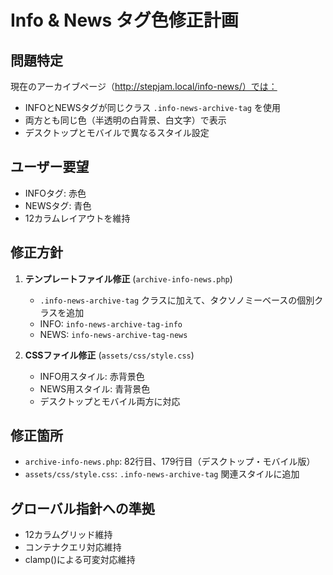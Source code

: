 # Info & News タグ色修正計画

## 問題特定
現在のアーカイブページ（http://stepjam.local/info-news/）では：
- INFOとNEWSタグが同じクラス `.info-news-archive-tag` を使用
- 両方とも同じ色（半透明の白背景、白文字）で表示
- デスクトップとモバイルで異なるスタイル設定

## ユーザー要望
- INFOタグ: 赤色
- NEWSタグ: 青色
- 12カラムレイアウトを維持

## 修正方針
1. **テンプレートファイル修正** (`archive-info-news.php`)
   - `.info-news-archive-tag` クラスに加えて、タクソノミーベースの個別クラスを追加
   - INFO: `info-news-archive-tag-info`
   - NEWS: `info-news-archive-tag-news`

2. **CSSファイル修正** (`assets/css/style.css`)
   - INFO用スタイル: 赤背景色
   - NEWS用スタイル: 青背景色
   - デスクトップとモバイル両方に対応

## 修正箇所
- `archive-info-news.php`: 82行目、179行目（デスクトップ・モバイル版）
- `assets/css/style.css`: `.info-news-archive-tag` 関連スタイルに追加

## グローバル指針への準拠
- 12カラムグリッド維持
- コンテナクエリ対応維持
- clamp()による可変対応維持